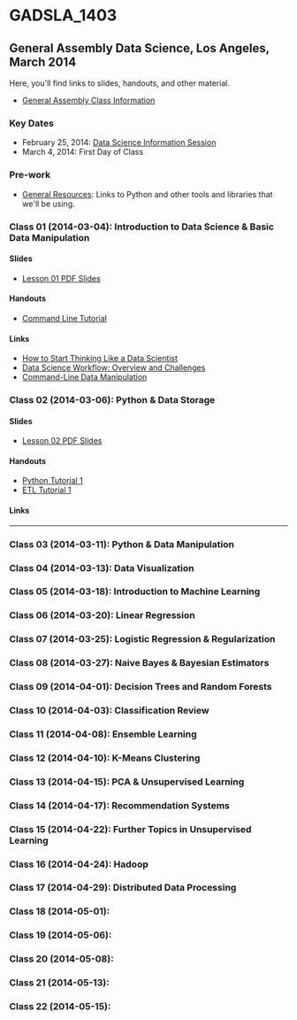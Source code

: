 GADSLA_1403
===========

General Assembly Data Science, Los Angeles, March 2014
------------------------------------------------------

Here, you'll find links to slides, handouts, and other material.
- [General Assembly Class Information](https://generalassemb.ly/education/data-science/los-angeles)

### Key Dates

- February 25, 2014: [Data Science Information Session](https://generalassemb.ly/education/data-science/los-angeles)
- March 4, 2014: First Day of Class

### Pre-work

- [General Resources](https://github.com/adparker/GADSLA_1403/wiki/General-Resources): Links to Python and other tools and libraries that we'll be using.

### Class 01 (2014-03-04): Introduction to Data Science & Basic Data Manipulation
#### Slides

- [Lesson 01 PDF Slides](https://github.com/adparker/GADSLA_1403/blob/master/slides/gads1403_lesson01.pdf?raw=true)

#### Handouts

- [Command Line Tutorial](https://github.com/adparker/GADSLA_1403/wiki/Command-line-tutorial)

#### Links

- [How to Start Thinking Like a Data Scientist](http://blogs.hbr.org/2013/11/how-to-start-thinking-like-a-data-scientist/)
- [Data Science Workflow: Overview and Challenges](http://cacm.acm.org/blogs/blog-cacm/169199-data-science-workflow-overview-and-challenges/fulltext)
- [Command-Line Data Manipulation](http://planspace.org/2013/05/21/command-line-data-manipulation/)

### Class 02 (2014-03-06): Python & Data Storage

#### Slides
- [Lesson 02 PDF Slides](https://github.com/adparker/GADSLA_1403/blob/master/slides/gadsla_1403_lesson02.pdf?raw=true)

#### Handouts

- [Python Tutorial 1](https://github.com/adparker/GADSLA_1403/wiki/Python-Tutorial-01)
- [ETL Tutorial 1](https://github.com/adparker/GADSLA_1403/wiki/ETL-Tutorial-01--Amazon-Movie-Reviews)

#### Links

---

### Class 03 (2014-03-11): Python & Data Manipulation

### Class 04 (2014-03-13): Data Visualization

### Class 05 (2014-03-18): Introduction to Machine Learning

### Class 06 (2014-03-20): Linear Regression

### Class 07 (2014-03-25): Logistic Regression & Regularization

### Class 08 (2014-03-27): Naive Bayes & Bayesian Estimators

### Class 09 (2014-04-01): Decision Trees and Random Forests

### Class 10 (2014-04-03): Classification Review

### Class 11 (2014-04-08): Ensemble Learning

### Class 12 (2014-04-10): K-Means Clustering

### Class 13 (2014-04-15): PCA & Unsupervised Learning

### Class 14 (2014-04-17): Recommendation Systems

### Class 15 (2014-04-22): Further Topics in Unsupervised Learning

### Class 16 (2014-04-24): Hadoop

### Class 17 (2014-04-29): Distributed Data Processing

### Class 18 (2014-05-01):

### Class 19 (2014-05-06):

### Class 20 (2014-05-08):

### Class 21 (2014-05-13):

### Class 22 (2014-05-15):

